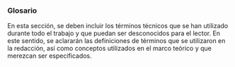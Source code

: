 ### Glosario

En esta sección, se deben incluir los términos técnicos que se han utilizado durante todo el trabajo y que puedan ser desconocidos para el lector. En este sentido, se aclararán las definiciones de términos que se utilizaron en la redacción, así como conceptos utilizados en el marco teórico y que merezcan ser especificados.
